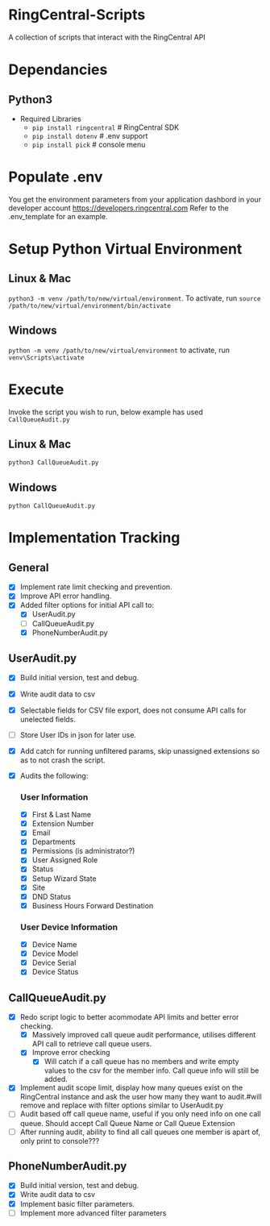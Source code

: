 # RingCentral-Scripts
A collection of scripts that interact with the RingCentral API

# Dependancies 
## Python3 
- Required Libraries
	- `pip install ringcentral` # RingCentral SDK
	- `pip install dotenv` # .env support
	- `pip install pick` # console menu

# Populate .env
You get the environment parameters from your
application dashbord in your developer account
https://developers.ringcentral.com
Refer to the .env_template for an example.

# Setup Python Virtual Environment
## Linux & Mac
`python3 -m venv /path/to/new/virtual/environment`.
To activate, run `source /path/to/new/virtual/environment/bin/activate`
## Windows
`python -m venv /path/to/new/virtual/environment`
to activate, run `venv\Scripts\activate`

# Execute
Invoke the script you wish to run, below example has used `CallQueueAudit.py`
## Linux & Mac
`python3 CallQueueAudit.py`

## Windows
`python CallQueueAudit.py`

# Implementation Tracking
## General
- [x] Implement rate limit checking and prevention.
- [X] Improve API error handling.
- [x] Added filter options for initial API call to:
	- [x] UserAudit.py
	- [ ] CallQueueAudit.py
	- [x] PhoneNumberAudit.py

## UserAudit.py
- [x] Build initial version, test and debug.
- [x] Write audit data to csv
- [x] Selectable fields for CSV file export, does not consume API calls for unelected fields.
- [ ] Store User IDs in json for later use.
- [X] Add catch for running unfiltered params, skip unassigned extensions so as to not crash the script. 

- [x] Audits the following:
	### User Information
	- [x] First & Last Name
	- [x] Extension Number
	- [x] Email
	- [x] Departments
	- [x] Permissions (is administrator?)
	- [x] User Assigned Role
	- [x] Status
	- [x] Setup Wizard State
	- [x] Site
	- [x] DND Status
	- [x] Business Hours Forward Destination
	### User Device Information
	- [x] Device Name
	- [x] Device Model
	- [x] Device Serial
	- [x] Device Status

## CallQueueAudit.py
- [x] Redo script logic to better acommodate API limits and better error checking.
	- [x] Massively improved call queue audit performance, utilises different API call to retrieve call queue users.
	- [x] Improve error checking
		- [x] Will catch if a call queue has no members and write empty values to the csv for the member info. Call queue info will still be added.
- [x] Implement audit scope limit, display how many queues exist on the RingCentral instance and ask the user how many they want to audit.#will remove and replace with filter options similar to UserAudit.py
- [ ] Audit based off call queue name, useful if you only need info on one call queue. Should accept Call Queue Name or Call Queue Extension
- [ ] After running audit, ability to find all call queues one member is apart of, only print to console???

## PhoneNumberAudit.py
- [x] Build initial version, test and debug.
- [x] Write audit data to csv
- [x] Implement basic filter parameters. 
- [ ] Implement more advanced filter parameters